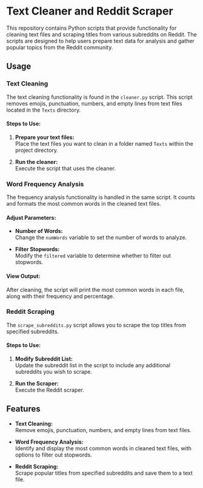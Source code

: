 # Text Cleaner and Reddit Scraper

This repository contains Python scripts that provide functionality for cleaning text files and scraping titles from various subreddits on Reddit. The scripts are designed to help users prepare text data for analysis and gather popular topics from the Reddit community.

## Usage

### Text Cleaning

The text cleaning functionality is found in the `cleaner.py` script. This script removes emojis, punctuation, numbers, and empty lines from text files located in the `Texts` directory.

#### Steps to Use:

1. **Prepare your text files:**  
   Place the text files you want to clean in a folder named `Texts` within the project directory.

2. **Run the cleaner:**  
   Execute the script that uses the cleaner.

### Word Frequency Analysis

The frequency analysis functionality is handled in the same script. It counts and formats the most common words in the cleaned text files.

#### Adjust Parameters:

- **Number of Words:**  
  Change the `numWords` variable to set the number of words to analyze.

- **Filter Stopwords:**  
  Modify the `filtered` variable to determine whether to filter out stopwords.

#### View Output:

After cleaning, the script will print the most common words in each file, along with their frequency and percentage.

### Reddit Scraping

The `scrape_subreddits.py` script allows you to scrape the top titles from specified subreddits.

#### Steps to Use:

1. **Modify Subreddit List:**  
   Update the subreddit list in the script to include any additional subreddits you wish to scrape.

2. **Run the Scraper:**  
   Execute the Reddit scraper.

## Features

- **Text Cleaning:**  
  Remove emojis, punctuation, numbers, and empty lines from text files.

- **Word Frequency Analysis:**  
  Identify and display the most common words in cleaned text files, with options to filter out stopwords.

- **Reddit Scraping:**  
  Scrape popular titles from specified subreddits and save them to a text file.
